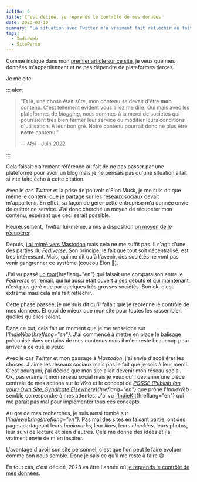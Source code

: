 ```yaml
---
idI18n: 6
title: C'est décidé, je reprends le contrôle de mes données
date: 2023-03-10
summary: "La situation avec Twitter m'a vraiment fait réfléchir au fait de stocker toutes mes données sur mon site et ne plus passer par des services tiers en priorité. Libre à moi ensuite, de les partager où bon me semble."
tags:
  - IndieWeb
  - SitePerso
---
```


Comme indiqué dans mon [premier article sur ce site](/fr/blog/enfin/), je veux que mes données m'appartiennent et ne pas dépendre de plateformes tierces.

Je me cite:

::: alert

> "Et là, une chose était sûre, mon contenu se devait d'être **mon** contenu. C'est tellement évident vous allez me dire. Oui mais avec les plateformes de _blogging_, nous sommes à la merci de sociétés qui pourraient très bien fermer leur service ou modifier leurs conditions d'utilisation. A leur bon gré. Notre contenu pourrait donc ne plus être **notre** contenu."
>
> -- <cite>Moi</cite> - Juin 2022

:::

Cela faisait clairement référence au fait de ne pas passer par une plateforme pour avoir un blog mais je ne pensais pas qu'une situation allait si vite faire écho à cette citation.

Avec le cas _Twitter_ et la prise de pouvoir d'Elon Musk, je me suis dit que même le contenu que je partage sur les réseaux sociaux devait m'appartenir. En effet, sa façon de gérer cette entreprise m'a donnée envie de quitter ce service. J'ai donc cherché un moyen de récupérer mon contenu, espérant que ceci serait possible.

Heureusement, _Twitter_ lui-même, a mis à disposition [un moyen de le récupérer](https://help.twitter.com/fr/managing-your-account/how-to-download-your-twitter-archive).

Depuis, [j'ai migré vers Mastodon](https://indieweb.social/@jcletousey) mais cela ne me suffit pas. Il s'agit d'une des parties du _[Fediverse](https://fr.wikipedia.org/wiki/Fediverse)_. Son principe, le fait que tout soit décentralisé, est très intéressant. Mais, qui me dit qu'à l'avenir, des sociétés ne vont pas venir gangrenner ce système (coucou Elon 👋).

J'ai vu passé [un _toot_](https://indieweb.social/@aral@mastodon.ar.al/109720685759002039){hreflang="en"} qui faisait une comparaison entre le _Fediverse_ et l'email, qui lui aussi était ouvert à ses débuts et qui maintenant, n'est plus géré que par quelques très grosses sociétés. Bon ok, c'est extrême mais cela m'a fait réfléchir.

Cette phase passée, je me suis dit qu'il fallait que je reprenne le contrôle de mes données. Et quoi de mieux que mon site pour toutes les rassembler, quelles qu'elles soient.

Dans ce but, cela fait un moment que je me renseigne sur l'_[IndieWeb](https://indieweb.org/){hreflang="en"}_. J'ai commencé à mettre en place le balisage préconisé dans certains de mes contenus mais il m'en reste beaucoup pour arriver à ce que je veux.

Avec le cas _Twitter_ et mon passage à _Mastodon_, j'ai envie d'accélérer les choses. J'aime les réseaux sociaux mais pas le fait que je sois à leur merci. C'est pourquoi, j'ai décidé que mon site allait devenir mon réseau social. Ok, pas vraiment mon réseau social mais je veux qu'il devienne une pièce centrale de mes actions sur le _Web_ et le concept de _[POSSE (Publish (on your) Own Site, Syndicate Elsewhere)](https://indieweb.org/POSSE){hreflang="en"}_ que prône l'_IndieWeb_ semble correspondre à mes attentes. J'ai vu [l'IndieKit](https://getindiekit.com/){hreflang="en"} qui me paraît pas mal pour implémenter tous ces concepts.

Au gré de mes recherches, je suis aussi tombé sur l'_[indiewebring](https://indieweb.org/indiewebring){hreflang="en"}_. Pas mal des sites en faisant partie, ont des pages partageant leurs _bookmarks_, leur _likes_, leurs _checkins_, leurs photos, leur suivi de lecture et bien d'autres. Cela me donne des idées et j'ai vraiment envie de m'en inspirer.

L'avantage d'avoir son site personnel, c'est que l'on peut le faire évoluer comme bon nous semble. Donc je sais ce qu'il me reste à faire 😄.

En tout cas, c'est décidé, 2023 va être l'année où [je reprends le contrôle de mes données](/fr/activite/).
